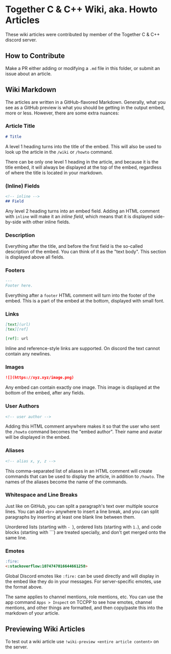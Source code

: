 # Together C & C++ Wiki, aka. Howto Articles

These wiki articles were contributed by member of the Together C & C++ discord server.

## How to Contribute

Make a PR either adding or modifying a `.md` file in this folder, or submit an
issue about an article.

## Wiki Markdown

The articles are written in a GitHub-flavored Markdown. Generally, what you see as a GitHub preview is what you should
be getting in the output embed, more or less. However, there are some extra nuances:

### Article Title

```md
# Title
```
A level 1 heading turns into the title of the embed.
This will also be used to look up the article in the `/wiki` or `/howto` command.

There can be only one level 1 heading in the article, and because it is the
title embed, it will always be displayed at the top of the embed, regardless
of where the title is located in your markdown.

### (Inline) Fields
```md
<!-- inline -->
## Field
```
Any level 2 heading turns into an embed field.
Adding an HTML comment with `inline` will make it an *inline field*, which means
that it is displayed side-by-side with other inline fields.

### Description
Everything after the title, and before the first field is the so-called
description of the embed.
You can think of it as the "text body".
This section is displayed above all fields.

### Footers
```md
---
Footer here.
```
Everything after a `footer` HTML comment will turn into the footer of the embed.
This is a part of the embed at the bottom, displayed with small font.

### Links
```md
[text](url)
[tex][ref]

[ref]: url
```
Inline and reference-style links are supported. On discord the text cannot contain any newlines.

### Images
```md
![](https://xyz.xyz/image.png)
```
Any embed can contain exactly one image.
This image is displayed at the bottom of the embed, after any fields.

### User Authors
```md
<!-- user author -->
```
Adding this HTML comment anywhere makes it so that the user who sent the
`/howto` command becomes the "embed author".
Their name and avatar will be displayed in the embed.

### Aliases
```md
<!-- alias x, y, z -->
```
This comma-separated list of aliases in an HTML comment will create commands
that can be used to display the article, in addition to `/howto`.
The names of the aliases become the name of the commands.

### Whitespace and Line Breaks

Just like on GitHub, you can split a paragraph's text over multiple source
lines.
You can add `<br>` anywhere to insert a line break, and you can
split paragraphs by inserting at least one blank line between them.

Unordered lists (starting with `- `), ordered lists (starting with `1.`), and
code blocks (starting with \`\`\`) are treated specially, and don't get merged
onto the same line.

### Emotes

```md
:fire:
<:stackoverflow:1074747016644661258>
```
Global Discord emotes like `:fire:` can be used directly and will display in the
embed like they do in your messages.
For server-specific emotes, use the format above.

The same applies to channel mentions, role mentions, etc.
You can use the app command `Apps > Inspect` on TCCPP to see how emotes,
channel mentions, and other things are formatted, and then copy/paste this
into the markdown of your article.

## Previewing Wiki Articles

To test out a wiki article use `!wiki-preview <entire article content>` on the server.
